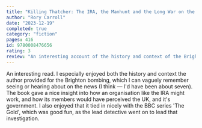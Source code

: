 ```yaml
---
title: "Killing Thatcher: The IRA, the Manhunt and the Long War on the Crown"
author: "Rory Carroll"
date: "2023-12-19"
completed: true
category: "fiction"
pages: 416
id: 9780008476656
rating: 3
review: "An interesting account of the history and context of the Brighton bombing."
---
```


An interesting read. I especially enjoyed both the history and context the author provided for the Brighton bombing, which I can vaguely remember seeing or hearing about on the news (I think — I'd have been about seven). The book gave a nice insight into how an organisation like the IRA might work, and how its members would have perceived the UK, and it's government. I also enjoyed that it tied in nicely with the BBC series 'The Gold', which was good fun, as the lead detective went on to lead that investigation.
